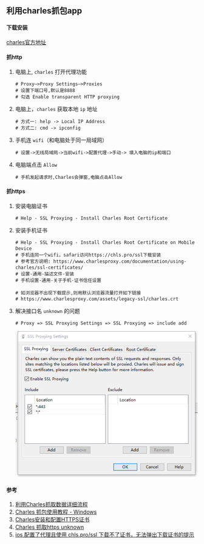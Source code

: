 ## 利用charles抓包app

#### 下载安装

[charles官方地址](https://www.charlesproxy.com/ 'charles官方地址')

#### 抓http
1. 电脑上, `charles` 打开代理功能

    ```shell
    # Proxy—>Proxy Settings—>Proxies
    # 设置下端口号,默认是8888
    # 勾选 Enable transparent HTTP proxying
    ```

1. 电脑上，`charles` 获取本地 `ip` 地址

    ```shell
    # 方式一: help -> Local IP Address
    # 方式二: cmd -> ipconfig
    ```

1. 手机连 `wifi`（和电脑处于同一局域网）

    ```shell
    # 设置->无线局域网->当前wifi->配置代理->手动-> 填入电脑的ip和端口
    ```

1. 电脑端点击 `Allow`

    ```shell
    # 手机发起请求时,Charles会弹窗,电脑点击Allow
    ```

#### 抓https
1. 安装电脑证书

    ```shell
    # Help - SSL Proxying - Install Charles Root Certificate
    ```

1. 安装手机证书

    ```shell
    # Help - SSL Proxying - Install Charles Root Certificate on Mobile Device
    # 手机连同一个wifi，safari访问https://chls.pro/ssl下载安装
    # 参考官方说明: https://www.charlesproxy.com/documentation/using-charles/ssl-certificates/
    # 设置-通用-描述文件-安装
    # 手机设置-通用-关于手机-证书信任设置

    # 如浏览器不出现下载提示,则用默认浏览器流量打开如下链接
    # https://www.charlesproxy.com/assets/legacy-ssl/charles.crt 
    ```

1. 解决接口名 `unknown` 的问题

    ```shell
    # Proxy => SSL Proxying Settings => SSL Proxying => include add 
    ```
    ![接口名unknown](/images/windows/利用charles抓包app/interface_unknown.png)

#### 参考
1. [利用Charles抓取数据详细流程](https://www.jianshu.com/p/5c205ae5431b '利用Charles抓取数据详细流程')
1. [Charles 抓包使用教程 - Windows](https://www.cnblogs.com/peng-lan/p/11242954.html 'Charles 抓包使用教程 - Windows')
1. [Charles安装和配置HTTPS证书](https://www.jianshu.com/p/6aa52610c11f 'Charles安装和配置HTTPS证书')
1. [Charles 抓取https unknown](https://www.cnblogs.com/jingmo0319/p/13328191.html 'Charles https unknown')
1. [ios 配置了代理且使用 chls.pro/ssl 下载不了证书，无法弹出下载证书的提示](https://blog.csdn.net/LittleGiantWang/article/details/125501842 'ios 配置了代理且使用 chls.pro/ssl 下载不了证书，无法弹出下载证书的提示')